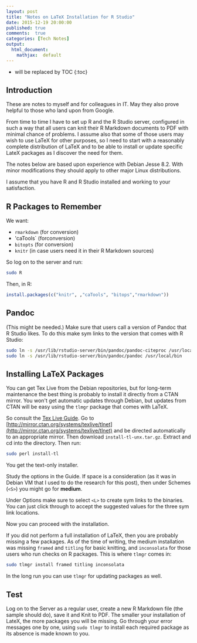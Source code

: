 ```yaml
---
layout: post
title: "Notes on LaTeX Installation for R Studio"
date: 2015-12-19 20:00:00
published: true
comments:  true
categories: [Tech Notes]
output:
  html_document:
    mathjax:  default
---
```




* will be replaced by TOC
{:toc}


## Introduction

These are notes to myself and for colleagues in IT.  May they also prove helpful to those who land upon from Google.

From time to time I have to set up R and the R Studio server, configured in such a way that all users can knit their R Markdown documents to PDF with minimal chance of problems.  I assume also that some of those users may wish to use LaTeX for other purposes, so I need to start with a reasonably complete distribution of LaTeX and to be able to install or update specific LateX packages as I discover the need for them.

The notes below are based upon experience with Debian Jesse 8.2.  With minor modifications they should apply to other major Linux distributions.

I assume that you have R and R Studio installed and working to your satisfaction.

## R Packages to Remember

We want:

* `rmarkdown` (for conversion)
* 'caTools` (forconversion)
* `bitopts` (for conversion)
* `knitr` (in case users need it in their R Markdown sources)

So log on to the server and run:

~~~ sh
sudo R
~~~

Then, in R:

~~~ r
install.packages(c("knitr", ,"caTools", "bitops","rmarkdown"))
~~~

## Pandoc

(This might be needed.)  Make sure that users call a version of Pandoc that R Studio likes.  To do this make sym links to the version that comes with R Studio:

~~~ sh
sudo ln -s /usr/lib/rstudio-server/bin/pandoc/pandoc-citeproc /usr/local/bin
sudo ln -s /usr/lib/rstudio-server/bin/pandoc/pandoc /usr/local/bin
~~~


## Installing LaTeX Packages

You can get Tex Live from the Debian repositories, but for long-term maintenance the best thing is probably to install it directly from a CTAN mirror.  You won't get automatic updates through Debian, but updates from CTAN will be easy using the `tlmgr` package that comes with LaTeX.

So consult the [Tex Live Guide](https://www.tug.org/texlive/doc/texlive-en/texlive-en.html).  Go to [http://mirror.ctan.org/systems/texlive/tlnet](http://mirror.ctan.org/systems/texlive/tlnet) and be directed automatically to an appropriate mirror. Then download `install-tl-unx.tar.gz`.  Extract and cd into the directory.  Then run:

~~~ sh
sudo perl install-tl
~~~

You get the text-only installer.

Study the options in the Guide.  If space is a consideration (as it was in Debian VM that I used to do the research for this post), then under Schemes (`<S>`) you might go for **medium**.

Under Options make sure to select `<L>` to create sym links to the binaries.  You can just click through to accept the suggested values for the three sym link locations.

Now you can proceed with the installation.


If you did not perform a full installation of LaTeX, then you are probably missing a few packages.  As of the time of writing, the medium installation was missing  `framed` and `titling` for basic knitting, and `inconsolata` for those users who run checks on R packages.  This is where `tlmgr` comes in:

~~~ sh
sudo tlmgr install framed titling inconsolata
~~~

In the long run you can use `tlmgr` for updating packages as well.

## Test

Log on to the Server as a regular user, create a new R Markdown file (the sample should do), save it and Knit to PDF.  The smaller your installation of LateX, the more packages you will be missing.  Go through your error messages one by one, using `sudo tlmgr` to install each required package as its absence is made known to you.


